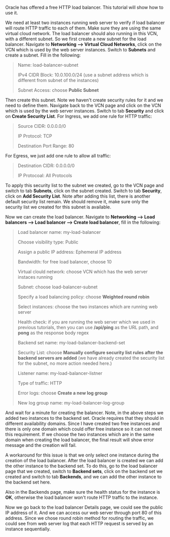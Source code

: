 Oracle has offered a free HTTP load balancer. This tutorial will show how to use it.

We need at least two instances running web server to verify if load balancer will route HTTP traffic to each of them. Make sure they are using the same virtual cloud network. The load balancer should also running in this VCN, with a different subnet. So we first create a new subnet for the load balancer. Navigate to **Networking --> Virtual Cloud Networks**, click on the VCN which is used by the web server instances. Switch to **Subnets** and create a subnet.  Fill in the following:

>Name: load-balancer-subnet
>
>IPv4 CIDR Block: 10.0.100.0/24 (use a subnet address which is different from subnet of the instances)
>
>Subnet Access: choose **Public Subnet**

Then create this subnet. Note we haven't create security rules for it and we need to define them. Navigate back to the VCN page and click on the VCN which is used by the web server instances. Switch to tab **Security** and click on **Create Security List**. For Ingress, we add one rule for HTTP traffic:

>Source CIDR: 0.0.0.0/0
>
>IP Protocol: TCP
>
>Destination Port Range: 80

For Egress, we just add one rule to allow all traffic:

>Destination CIDR: 0.0.0.0/0
>
>IP Protocoal: All Protocols

To apply this security list to the subnet we created, go to the VCN page and switch to tab **Subnets**, click on the subnet created. Switch to tab **Security**, click on **Add Security List**. Note after adding this list, there is another default security list remain. We should remove it, make sure only the security list we created for this subnet is available.

Now we can create the load balancer. Navigate to **Networking --> Load balancers --> Load balancer --> Create load balancer**, fill in the following:

>Load balancer name: my-load-balancer
>
>Choose visibility type: Public
>
>Assign a public IP address: Ephemeral IP address
>
>Bandwidth: for free load balancer, choose 10
>
>Virtual clould network: choose VCN which has the web server instaces running
>
>Subnet: choose load-balancer-subnet
>
>Specify a load balancing policy: choose **Weighted round robin**
>
>Select instances: choose the two instances which are running web server
>
>Health check: if you are running the web server which we used in previous tutorials, then you can use **/api/ping** as the URL path, and **pong** as the response body regex
>
>Backend set name: my-load-balancer-backend-set
>
>Security List: choose **Manually configure security list rules after the backend servers are added** (we have already created the security list for the subnet, no more action needed here.)
>
>Listener name: my-load-balancer-listner
>
>Type of traffic: HTTP
>
>Error logs: choose **Create a new log group**
>
>New log group name: my-load-balancer-log-group

And wait for a minute for creating the balancer. Note, in the above steps we added two instances to the backend set. Oracle requires that they should in different availability domains. Since I have created two free instances and there is only one domain which could offer free instance so it can not meet this requirement. If we choose the two instances which are in the same domain when creating the load balancer, the final result will show error message and the creation will fail.

A workaround for this issue is that we only select one instance during the creation of the load balancer. After the load balancer is created we can add the other instance to the backend set. To do this, go to the load balancer page that we created, switch to **Backend sets**, click on the backend set we created and switch to tab **Backends**, and we can add the other instance to the backend set here.

Also in the Backends page, make sure the health status for the instance is **OK**, otherwise the load balancer won't route HTTP traffic to the instance.

Now we go back to the load balancer Details page, we could see the public IP address of it. And we can access our web server through port 80 of this address. Since we chose round robin method for routing the traffic, we could see from web server log that each HTTP request is served by an instance sequentially.